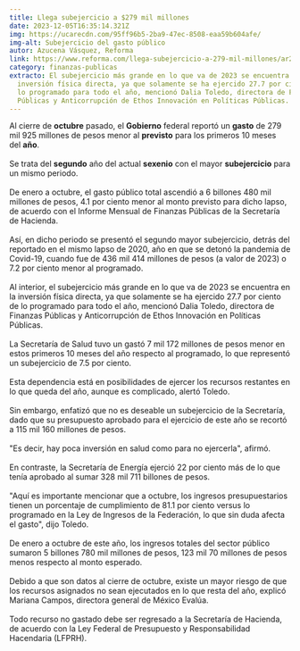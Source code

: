 ```yaml
---
title: Llega subejercicio a $279 mil millones
date: 2023-12-05T16:35:14.321Z
img: https://ucarecdn.com/95ff96b5-2ba9-47ec-8508-eaa59b604afe/
img-alt: Subejercicio del gasto público
autor: Azucena Vásquez, Reforma
link: https://www.reforma.com/llega-subejercicio-a-279-mil-millones/ar2721679
category: finanzas-publicas
extracto: El subejercicio más grande en lo que va de 2023 se encuentra en la
  inversión física directa, ya que solamente se ha ejercido 27.7 por ciento de
  lo programado para todo el año, mencionó Dalia Toledo, directora de Finanzas
  Públicas y Anticorrupción de Ethos Innovación en Políticas Públicas.
---
```

Al cierre de **octubre** pasado, el **Gobierno** federal reportó un **gasto** de 279 mil 925 millones de pesos menor al **previsto** para los primeros 10 meses del **año**.\
\
Se trata del **segundo** año del actual **sexenio** con el mayor **subejercicio** para un mismo periodo.\
\
De enero a octubre, el gasto público total ascendió a 6 billones 480 mil millones de pesos, 4.1 por ciento menor al monto previsto para dicho lapso, de acuerdo con el Informe Mensual de Finanzas Públicas de la Secretaría de Hacienda.\
\
Así, en dicho periodo se presentó el segundo mayor subejercicio, detrás del reportado en el mismo lapso de 2020, año en que se detonó la pandemia de Covid-19, cuando fue de 436 mil 414 millones de pesos (a valor de 2023) o 7.2 por ciento menor al programado.\
\
Al interior, el subejercicio más grande en lo que va de 2023 se encuentra en la inversión física directa, ya que solamente se ha ejercido 27.7 por ciento de lo programado para todo el año, mencionó Dalia Toledo, directora de Finanzas Públicas y Anticorrupción de Ethos Innovación en Políticas Públicas.\
\
La Secretaría de Salud tuvo un gastó 7 mil 172 millones de pesos menor en estos primeros 10 meses del año respecto al programado, lo que representó un subejercicio de 7.5 por ciento.\
\
Esta dependencia está en posibilidades de ejercer los recursos restantes en lo que queda del año, aunque es complicado, alertó Toledo.\
\
Sin embargo, enfatizó que no es deseable un subejercicio de la Secretaría, dado que su presupuesto aprobado para el ejercicio de este año se recortó a 115 mil 160 millones de pesos.\
\
"Es decir, hay poca inversión en salud como para no ejercerla", afirmó.\
\
En contraste, la Secretaría de Energía ejerció 22 por ciento más de lo que tenía aprobado al sumar 328 mil 711 billones de pesos.\
\
"Aquí es importante mencionar que a octubre, los ingresos presupuestarios tienen un porcentaje de cumplimiento de 81.1 por ciento versus lo programado en la Ley de Ingresos de la Federación, lo que sin duda afecta el gasto", dijo Toledo.\
\
De enero a octubre de este año, los ingresos totales del sector público sumaron 5 billones 780 mil millones de pesos, 123 mil 70 millones de pesos menos respecto al monto esperado.\
\
Debido a que son datos al cierre de octubre, existe un mayor riesgo de que los recursos asignados no sean ejecutados en lo que resta del año, explicó Mariana Campos, directora general de México Evalúa.\
\
Todo recurso no gastado debe ser regresado a la Secretaría de Hacienda, de acuerdo con la Ley Federal de Presupuesto y Responsabilidad Hacendaria (LFPRH).